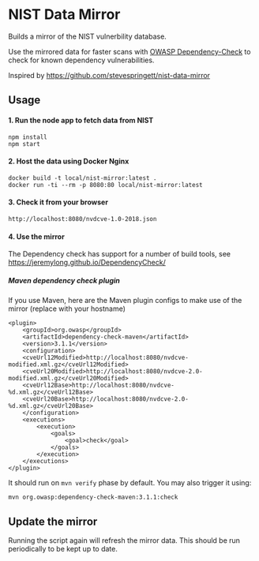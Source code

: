 # NIST Data Mirror

Builds a mirror of the NIST vulnerbility database.

Use the mirrored data for faster scans with [OWASP Dependency-Check](https://www.owasp.org/index.php/OWASP_Dependency_Check)  to check for known dependency vulnerabilities.

Inspired by https://github.com/stevespringett/nist-data-mirror

## Usage

#### 1. Run the node app to fetch data from NIST
```
npm install
npm start
```

#### 2. Host the data using Docker Nginx
```
docker build -t local/nist-mirror:latest .
docker run -ti --rm -p 8080:80 local/nist-mirror:latest
```

#### 3. Check it from your browser
```
http://localhost:8080/nvdcve-1.0-2018.json
```

#### 4. Use the mirror
The Dependency check has support for a number of build tools, see https://jeremylong.github.io/DependencyCheck/
##### Maven dependency check plugin
If you use Maven, here are the Maven plugin configs to make use of the mirror (replace with your hostname)

```
<plugin>
    <groupId>org.owasp</groupId>
    <artifactId>dependency-check-maven</artifactId>
    <version>3.1.1</version>
    <configuration>
    <cveUrl12Modified>http://localhost:8080/nvdcve-modified.xml.gz</cveUrl12Modified>
    <cveUrl20Modified>http://localhost:8080/nvdcve-2.0-modified.xml.gz</cveUrl20Modified>
    <cveUrl12Base>http://localhost:8080/nvdcve-%d.xml.gz</cveUrl12Base>
    <cveUrl20Base>http://localhost:8080/nvdcve-2.0-%d.xml.gz</cveUrl20Base>
    </configuration>
    <executions>
        <execution>
            <goals>
                <goal>check</goal>
            </goals>
        </execution>
    </executions>
</plugin>

```

It should run on `mvn verify` phase by default. You may also trigger it using:
```
mvn org.owasp:dependency-check-maven:3.1.1:check
```

## Update the mirror
Running the script again will refresh the mirror data. This should be run periodically to be kept up to date.
